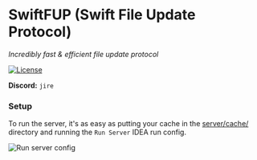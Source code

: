 # SwiftFUP (Swift File Update Protocol)

_Incredibly fast & efficient file update protocol_

[![License](https://img.shields.io/github/license/Jire/SwiftFUP.svg)](https://github.com/Jire/SwiftFUP/blob/main/LICENSE.txt)

**Discord:** `jire`

### Setup

To run the server, it's as easy as putting your cache in the
[server/cache/](server/cache/) directory and running the
`Run Server` IDEA run config.

![Run server config](https://i.imgur.com/fchulm7.png)